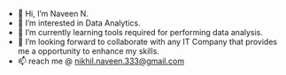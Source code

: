 - 👋 Hi, I’m Naveen N.
- 👀 I’m interested in Data Analytics.
- 🌱 I’m currently learning tools required for performing data analysis.
- 💞️ I’m looking forward to collaborate with any IT Company that provides me a opportunity to enhance my skills.
- 📫 reach me @ nikhil.naveen.333@gmail.com

<!---
navee3333/navee3333 is a ✨ special ✨ repository because its `README.md` (this file) appears on your GitHub profile.
You can click the Preview link to take a look at your changes.
--->
